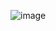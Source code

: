 ![image](https://user-images.githubusercontent.com/111382268/190194986-31a75709-03d4-4ffc-946d-ca646609f05e.png)
